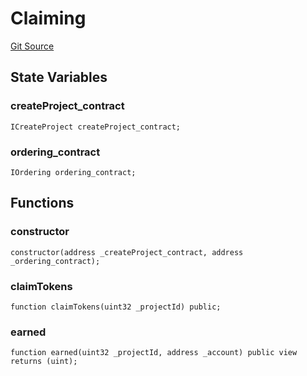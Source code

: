 # Claiming
[Git Source](https://github.com/sbsweb3hub/sbs_contracts/blob/6b40f2679f7e03f7398df97700949af278bd88cc/src/Claiming.sol)


## State Variables
### createProject_contract

```solidity
ICreateProject createProject_contract;
```


### ordering_contract

```solidity
IOrdering ordering_contract;
```


## Functions
### constructor


```solidity
constructor(address _createProject_contract, address _ordering_contract);
```

### claimTokens


```solidity
function claimTokens(uint32 _projectId) public;
```

### earned


```solidity
function earned(uint32 _projectId, address _account) public view returns (uint);
```

